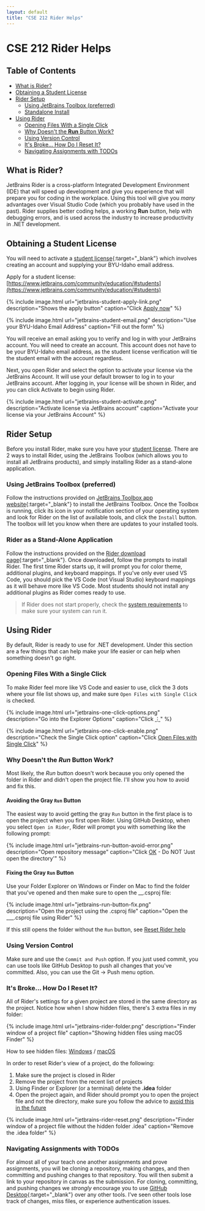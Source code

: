 ```yaml
---
layout: default
title: "CSE 212 Rider Helps"
---
```


# CSE 212 Rider Helps
## Table of Contents
* [What is Rider?](#what-is-rider)
* [Obtaining a Student License](#obtaining-a-student-license)
* [Rider Setup](#rider-setup)
  * [Using JetBrains Toolbox (preferred)](#using-jetbrains-toolbox-preferred)
  * [Standalone Install](#rider-as-a-stand-alone-application)
* [Using Rider](#using-rider)
  * [Opening Files With a Single Click](#opening-files-with-a-single-click)
  * [Why Doesn't the **Run** Button Work?](#why-doesnt-the-_run_-button-work)
  * [Using Version Control](#using-version-control)
  * [It's Broke... How Do I Reset It?](#its-broke-how-do-i-reset-it)
  * [Navigating Assignments with TODOs](#navigating-assignments-with-todos)

## What is Rider?

JetBrains Rider is a cross-platform Integrated Development Environment (IDE) that will speed up development and give you experience that will prepare you for coding in the workplace. Using this tool will give you *many* advantages over Visual Studio Code (which you probably have used in the past). Rider supplies better coding helps, a working **Run** button, help with debugging errors, and is used across the industry to increase productivity in .NET development.

## Obtaining a Student License

You will need to activate a [student license](https://www.jetbrains.com/community/education/#students){:target="_blank"} which involves creating an account and supplying your BYU-Idaho email address.

Apply for a student license: [https://www.jetbrains.com/community/education/#students](https://www.jetbrains.com/community/education/#students)

{% include image.html url="jetbrains-student-apply-link.png" description="Shows the apply button" caption="Click <u>Apply now</u>" %}

{% include image.html url="jetbrains-student-email.png" description="Use your BYU-Idaho Email Address" caption="Fill out the form" %}

You will receive an email asking you to verify and log in with your JetBrains account. You will need to create an account. This account does not have to be your BYU-Idaho email address, as the student license verification will tie the student email with the account regardless.

Next, you open Rider and select the option to activate your license via the JetBrains Account. It will use your default browser to log in to your JetBrains account. After logging in, your license will be shown in Rider, and you can click Activate to begin using Rider.

{% include image.html url="jetbrains-student-activate.png" description="Activate license via JetBrains account" caption="Activate your license via your JetBrains Account" %}

## Rider Setup

Before you install Rider, make sure you have your [student license](#obtaining-a-student-license). There are 2 ways to install Rider, using the JetBrains Toolbox (which allows you to install all JetBrains products), and simply installing Rider as a stand-alone application.

### Using JetBrains Toolbox (preferred)

Follow the instructions provided on [JetBrains Toolbox app website](https://www.jetbrains.com/toolbox-app/){:target="_blank"} to install the JetBrains Toolbox. Once the Toolbox is running, click its icon in your notification section of your operating system and look for Rider on the list of available tools, and click the `Install` button. The toolbox will let you know when there are updates to your installed tools.

### Rider as a Stand-Alone Application

Follow the instructions provided on the [Rider download page](https://www.jetbrains.com/rider/download/){:target="_blank"}. Once downloaded, follow the prompts to install Rider. The first time Rider starts up, it will prompt you for color theme, additional plugins, and keyboard mappings. If you've only ever used VS Code, you should pick the VS Code (not Visual Studio) keyboard mappings as it will behave more like VS Code. Most students should not install any additional plugins as Rider comes ready to use.

> If Rider does not start properly, check the [system requirements](https://www.jetbrains.com/dotnet/download/system-requirements/#section-rider) to make sure your system can run it.

## Using Rider

By default, Rider is ready to use for .NET development. Under this section are a few things that can help make your life easier or can help when something doesn't go right.

### Opening Files With a Single Click

To make Rider feel more like VS Code and easier to use, click the 3 dots where your file list shows up, and make sure `Open Files with Single Click` is checked.

{% include image.html url="jetbrains-one-click-options.png" description="Go into the Explorer Options" caption="Click <u>⋮</u>" %}

{% include image.html url="jetbrains-one-click-enable.png" description="Check the Single Click option" caption="Click <u>Open Files with Single Click</u>" %}

### Why Doesn't the _Run_ Button Work?

Most likely, the _Run_ button doesn't work because you only opened the folder in Rider and didn't open the project file. I'll show you how to avoid and fix this.

#### Avoiding the Gray `Run` Button

The easiest way to avoid getting the gray `Run` button in the first place is to open the project when you first open Rider. Using GitHub Desktop, when you select `Open in Rider`, Rider will prompt you with something like the following prompt:

{% include image.html url="jetbrains-run-button-avoid-error.png" description="Open repository message" caption="Click <u>OK</u> - Do NOT 'Just open the directory'" %}

#### Fixing the Gray `Run` Button

Use your Folder Explorer on Windows or Finder on Mac to find the folder that you've opened and then make sure to open the __.csproj file:

{% include image.html url="jetbrains-run-button-fix.png" description="Open the project using the .csproj file" caption="Open the ___.csproj file using Rider" %}

If this still opens the folder without the `Run` button, see [Reset Rider help](#its-broke-how-do-i-reset-it)

### Using Version Control

Make sure and use the `Commit and Push` option. If you just used commit, you can use tools like GitHub Desktop to push all changes that you've committed. Also, you can use the Git -> Push menu option.

### It's Broke... How Do I Reset It?

All of Rider's settings for a given project are stored in the same directory as the project. Notice how when I show hidden files, there's 3 extra files in my folder:

{% include image.html url="jetbrains-rider-folder.png" description="Finder window of a project file" caption="Showing hidden files using macOS Finder" %}

 How to see hidden files: [Windows](https://www.google.com/search?q=show+hidden+files+windows+explorer) / [macOS](https://www.google.com/search?q=show+hidden+files+mac+finder)

In order to reset Rider's view of a project, do the following:

1. Make sure the project is closed in Rider
2. Remove the project from the recent list of projects
3. Using Finder or Explorer (or a terminal) delete the __.idea__ folder
4. Open the project again, and Rider should prompt you to open the project file and not the directory, make sure you follow the advice to [avoid this in the future](#avoiding-the-gray-run-button)

{% include image.html url="jetbrains-rider-reset.png" description="Finder window of a project file without the hidden folder .idea" caption="Remove the .idea folder" %}

### Navigating Assignments with TODOs

For almost all of your teach one another assignments and prove assignments, you will be cloning a repository, making changes, and then committing and pushing changes to that repository. You will then submit a link to your repository in canvas as the submission. For cloning, committing, and pushing changes we *strongly* encourage you to use [GitHub Desktop](https://desktop.github.com/){:target="_blank"} over any other tools. I've seen other tools lose track of changes, miss files, or experience authentication issues.

